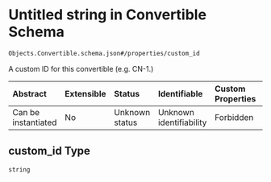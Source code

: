# Untitled string in Convertible Schema

```txt
Objects.Convertible.schema.json#/properties/custom_id
```

A custom ID for this convertible (e.g. CN-1.)

| Abstract            | Extensible | Status         | Identifiable            | Custom Properties | Additional Properties | Access Restrictions | Defined In                                                                            |
| :------------------ | :--------- | :------------- | :---------------------- | :---------------- | :-------------------- | :------------------ | :------------------------------------------------------------------------------------ |
| Can be instantiated | No         | Unknown status | Unknown identifiability | Forbidden         | Allowed               | none                | [Convertible.schema.json*](../objects/Convertible.schema.json "open original schema") |

## custom_id Type

`string`

